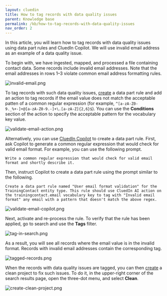 ```yaml
---
layout: cluedin
title: How to tag records with data quality issues
parent: Knowledge base
permalink: /kb/how-to-tag-records-with-data-quality-issues
nav_order: 2
---
```


In this article, you will learn how to tag records with data quality issues using data part rules and CluedIn Copilot. We will use invalid email address as an example of a data quality issue.

To begin with, we have ingested, mapped, and processed a file containing contact data. Some records include invalid email addresses. Note that the email addresses in rows 1–3 violate common email address formatting rules.

![invalid-email.png](../../assets/images/kb/how-to/invalid-email.png)

To tag records with such data quality issues, [create](/management/rules/create-rule) a data part rule and add an action to tag records if the email value does not match the acceptable patten of a common regular expression (for example, `^[a-zA-Z0-9._%+-]+@[a-zA-Z0-9.-]+\.[a-zA-Z]{2,6}$`). You can use the **Conditions** section of the action to specify the acceptable pattern for the vocabulary key value.

![validate-email-action.png](../../assets/images/kb/how-to/validate-email-action.png)

Alternatively, you can use [CluedIn Copilot](/microsoft-integration/copilot-integration) to create a data part rule. First, ask Copilot to generate a common regular expression that would check for valid email format. For example, you can use the following prompt.

```
Write a common regular expression that would check for valid email format and shortly describe it.
```

Then, instruct Copilot to create a data part rule using the prompt similar to the following.

```
Create a data part rule named "User email format validation" for the TrainingContact entity type. This rule should use CluedIn AI action on the trainingcontact.email vocabulary key to tag with "Invalid email format" any email with a pattern that doesn't match the above regex.
```

![validate-email-copilot.png](../../assets/images/kb/how-to/validate-email-copilot.png)

Next, activate and re-process the rule. To verify that the rule has been applied, go to search and use the **Tags** filter.

![tag-in-search.png](../../assets/images/kb/how-to/tag-in-search.png)

As a result, you will see all records where the email value is in the invalid format. Records with invalid email addresses contain the corresponding tag.

![tagged-records.png](../../assets/images/kb/how-to/tagged-records.png)

When the records with data quality issues are tagged, you can then [create](/preparation/clean/create-clean-project) a clean project to fix such issues. To do it, in the upper-right corner of the search results page, open the three-dot menu, and select **Clean**.

![create-clean-project.png](../../assets/images/kb/how-to/create-clean-project.png)